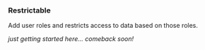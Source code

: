 ### Restrictable

Add user roles and restricts access to data based on those roles.

*just getting started here... comeback soon!*

